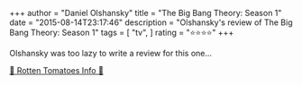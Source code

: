 +++
author = "Daniel Olshansky"
title = "The Big Bang Theory: Season 1"
date = "2015-08-14T23:17:46"
description = "Olshansky's review of The Big Bang Theory: Season 1"
tags = [
    "tv",
]
rating = "⭐⭐⭐⭐"
+++

Olshansky was too lazy to write a review for this one...

[🍅 Rotten Tomatoes Info 🍅](https://www.rottentomatoes.com//tv/the_big_bang_theory/s01)